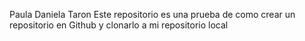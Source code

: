 Paula Daniela Taron
Este repositorio es una prueba de como crear un repositorio en Github y clonarlo a mi repositorio local
